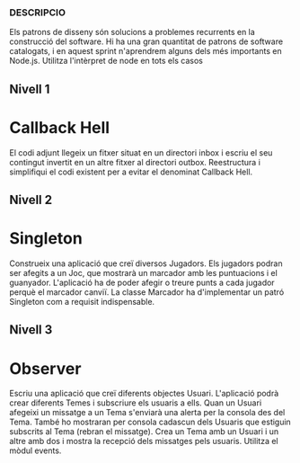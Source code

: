 ### DESCRIPCIO

Els patrons de disseny són solucions a problemes recurrents en la construcció del software. Hi ha una gran quantitat de patrons de software catalogats, i en aquest sprint n'aprendrem alguns dels més importants en Node.js.
Utilitza l'intèrpret de node en tots els casos

## Nivell 1
# Callback Hell
El codi adjunt llegeix un fitxer situat en un directori inbox i escriu el seu contingut invertit en un altre fitxer al directori outbox. Reestructura i simplifiqui el codi existent per a evitar el denominat Callback Hell.

## Nivell 2
# Singleton
Construeix una aplicació que creï diversos Jugadors. Els jugadors podran ser afegits a un Joc, que mostrarà un marcador amb les puntuacions i el guanyador. L'aplicació ha de poder afegir o treure punts a cada jugador perquè el marcador canviï. La classe Marcador ha d'implementar un patró Singleton com a requisit indispensable.

## Nivell 3
# Observer
Escriu una aplicació que creï diferents objectes Usuari. L'aplicació podrà crear diferents Temes i subscriure els usuaris a ells. Quan un Usuari afegeixi un missatge a un Tema s'enviarà una alerta per la consola des del Tema. També ho mostraran per consola cadascun dels Usuaris que estiguin subscrits al Tema (rebran el missatge). Crea un Tema amb un Usuari i un altre amb dos i mostra la recepció dels missatges pels usuaris. Utilitza el mòdul events.